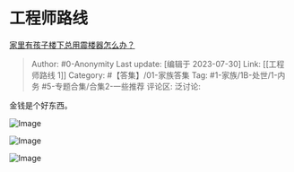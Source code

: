 # 工程师路线
[家里有孩子楼下总用震楼器怎么办？](https://www.zhihu.com/question/601576606/answer/3142299891)

> Author: #0-Anonymity
> Last update: [编辑于 2023-07-30]
> Link: [[工程师路线 1]]
> Category: #【答集】/01-家族答集 
> Tag: #1-家族/1B-处世/1-内务 #5-专题合集/合集2-一些推荐
> 评论区:
> 泛讨论:

金钱是个好东西。

![Image](https://picx.zhimg.com/50/v2-d0666165544cab47d20b81d56832666c_720w.jpg?source=1940ef5c)

![Image](https://picx.zhimg.com/50/v2-0b64297fbfb150a7a93a8a5df17adccd_720w.jpg?source=1940ef5c)

![Image](https://picx.zhimg.com/50/v2-8b0905116e1fc21f4505b705c24442f8_720w.jpg?source=1940ef5c)
